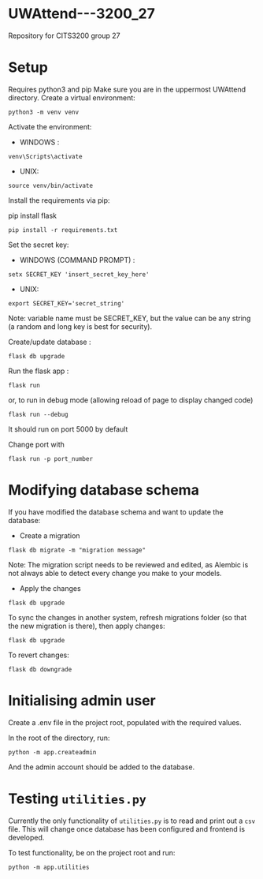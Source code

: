 # UWAttend---3200_27

Repository for CITS3200 group 27

# Setup

Requires python3 and pip
Make sure you are in the uppermost UWAttend directory.
Create a virtual environment:

```
python3 -m venv venv
```

Activate the environment:

- WINDOWS :

```
venv\Scripts\activate
```

- UNIX:

```
source venv/bin/activate
```

Install the requirements via pip:

pip install flask

```
pip install -r requirements.txt
```

Set the secret key:

- WINDOWS (COMMAND PROMPT) :

```
setx SECRET_KEY 'insert_secret_key_here'
```

- UNIX:

```
export SECRET_KEY='secret_string'
```

Note: variable name must be SECRET_KEY, but the value can be any string (a random and long key is best for security).


Create/update database :

```
flask db upgrade
```

Run the flask app :

```
flask run
```

or, to run in debug mode (allowing reload of page to display changed code)

```
flask run --debug
```

It should run on port 5000 by default

Change port with

```
flask run -p port_number
```

# Modifying database schema

If you have modified the database schema and want to update the database:

- Create a migration

```
flask db migrate -m "migration message"
```
Note: The migration script needs to be reviewed and edited, as Alembic is not always able to detect every change you make to your models.

- Apply the changes

```
flask db upgrade
```

To sync the changes in another system, refresh migrations folder (so that the new migration is there), then apply changes:
```
flask db upgrade
```
To revert changes:
```
flask db downgrade
```

# Initialising admin user

Create a .env file in the project root, populated with the required values.

In the root of the directory, run:

```
python -m app.createadmin
```

And the admin account should be added to the database.

# Testing `utilities.py`
Currently the only functionality of `utilities.py` is to read and print out a `csv` file. This will change once database has been configured and frontend is developed.

To test functionality, be on the project root and run:

``` shell
python -m app.utilities
```
